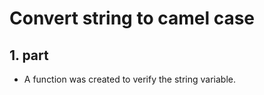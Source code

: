 # Convert string to camel case

## 1. part

- A function was created to verify the string variable.
